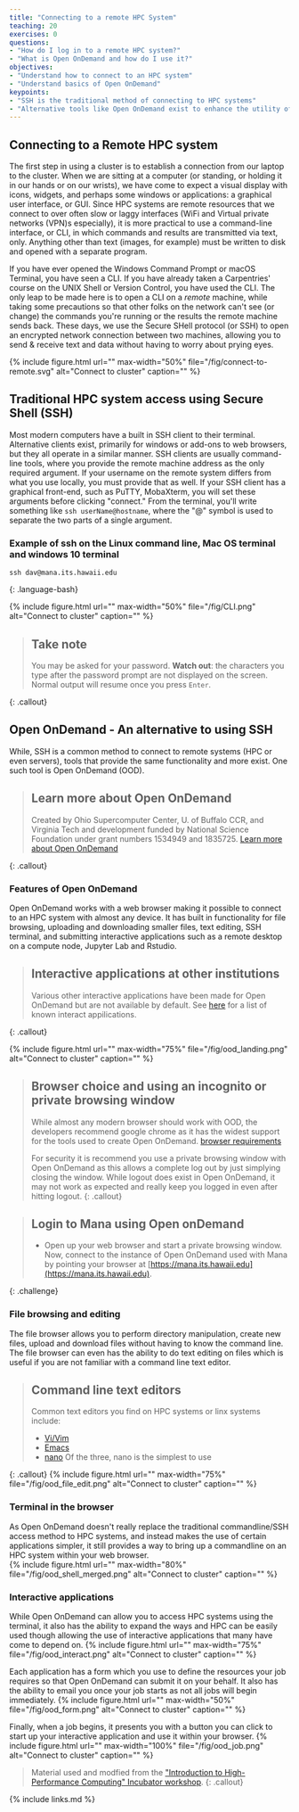 ```yaml
---
title: "Connecting to a remote HPC System"
teaching: 20
exercises: 0
questions:
- "How do I log in to a remote HPC system?"
- "What is Open OnDemand and how do I use it?"
objectives:
- "Understand how to connect to an HPC system"
- "Understand basics of Open OnDemand"
keypoints:
- "SSH is the traditional method of connecting to HPC systems"
- "Alternative tools like Open OnDemand exist to enhance the utility of and simplify the access to an HPC system"
---
```


## Connecting to a Remote HPC system
The first step in using a cluster is to establish a connection from our laptop
to the cluster. When we are sitting at a computer (or standing, or holding it
in our hands or on our wrists), we have come to expect a visual display with
icons, widgets, and perhaps some windows or applications: a graphical user
interface, or GUI. Since HPC systems are remote resources that we connect
to over often slow or laggy interfaces (WiFi and Virtual private networks (VPN)s especially), it is more
practical to use a command-line interface, or CLI, in which commands and
results are transmitted via text, only. Anything other than text (images, for
example) must be written to disk and opened with a separate program.

If you have ever opened the Windows Command Prompt or macOS Terminal, you have
seen a CLI. If you have already taken a Carpentries' course on the UNIX
Shell or Version Control, you have used the CLI. 
The only leap to be made here is to open a CLI on a *remote*
machine, while taking some precautions so that other folks on the network can't
see (or change) the commands you're running or the results the remote machine
sends back. These days, we use the Secure SHell protocol (or SSH) to open an encrypted
network connection between two machines, allowing you to send & receive text
and data without having to worry about prying eyes.

{% include figure.html url="" max-width="50%"
   file="/fig/connect-to-remote.svg"
   alt="Connect to cluster" caption="" %}


## Traditional HPC system access using Secure Shell (SSH)

Most modern computers have a built in SSH client to their terminal.
Alternative clients exist, primarily for windows or add-ons to web browsers, 
but they all operate in a similar manner. SSH clients are usually command-line tools, where you 
provide the remote machine address as the only required argument. 
If your username on the remote system differs from what
you use locally, you must provide that as well. If your SSH client has a
graphical front-end, such as PuTTY, MobaXterm, you will set these arguments
before clicking "connect." From the terminal, you'll write something like `ssh
userName@hostname`, where the "@" symbol is used to separate the two parts of a
single argument.

### Example of ssh on the Linux command line, Mac OS terminal and windows 10 terminal 
```
ssh dav@mana.its.hawaii.edu
```
{: .language-bash}

{% include figure.html url="" max-width="50%"
   file="/fig/CLI.png"
   alt="Connect to cluster" caption="" %}

> ## Take note
>
> You may be asked for your password. **Watch out**: the
> characters you type after the password prompt are not displayed on the screen.
> Normal output will resume once you press `Enter`.
> 
{: .callout}

## Open OnDemand - An alternative to using SSH

While, SSH is a common method to connect to remote systems (HPC or even servers), tools that provide
the same functionality and more exist.  One such tool is Open OnDemand (OOD).

> ## Learn more about Open OnDemand
>
> Created by Ohio Supercomputer Center, U. of Buffalo CCR, and Virginia Tech
> and development funded by National Science Foundation under 
> grant numbers 1534949 and 1835725. [Learn more about Open OnDemand](http://openondemand.org/)
>
{: .callout}

### Features of Open OnDemand

Open OnDemand works with a web browser making it possible to connect to an HPC system 
with almost any device.  It has built in functionality for file browsing, uploading and downloading 
smaller files, text editing, SSH terminal, and submitting interactive applications such as a remote desktop 
on a compute node, Jupyter Lab and Rstudio.

> ## Interactive applications at other institutions
>
> Various other interactive applications have been made for Open OnDemand but are not available by default.
> See [here](https://osc.github.io/ood-documentation/master/install-ihpc-apps.html#) for a list of known interact appilications. 
>
{: .callout}

{% include figure.html url="" max-width="75%"
   file="/fig/ood_landing.png"
   alt="Connect to cluster" caption="" %}


> ## Browser choice and using an incognito or private browsing window
> 
> While almost any modern browser should work with OOD, the developers recommend google chrome as it has the widest support
> for the tools used to create Open OnDemand. [browser requirements](https://osc.github.io/ood-documentation/latest/requirements.html#browser-requirements)
>
> For security it is recommend you use a private browsing window with Open OnDemand as this allows a complete
> log out by just simplying closing the window.  While logout does exist in Open OnDemand, it may not work as
> expected and really keep you logged in even after hitting logout.
{: .callout}

> ## Login to Mana using Open onDemand
> 
> * Open up your web browser and start a private browsing window.  Now, connect to the instance of Open OnDemand used with Mana by
> pointing your browser at [https://mana.its.hawaii.edu](https://mana.its.hawaii.edu). 
>
{: .challenge}

### File browsing and editing
The file browser allows you to perform directory manipulation, create new files, upload and download files without having to know the command line.
The file browser can even has the ability to do text editing on files 
which is useful if you are not familiar with a command line text editor.
> ## Command line text editors
>
> Common text editors you find on HPC systems or linx systems include:
> * [Vi/Vim](https://www.vim.org/)
> * [Emacs](https://www.gnu.org/software/emacs/)
> * [nano](https://www.nano-editor.org/)
> Of the three, nano is the simplest to use
>
{: .callout}
{% include figure.html url="" max-width="75%"
   file="/fig/ood_file_edit.png"
   alt="Connect to cluster" caption="" %}

 
### Terminal in the browser
As Open OnDemand doesn't really replace the traditional commandline/SSH access method to HPC systems,
and instead makes the use of certain applications simpler, it still provides a way to bring up a commandline
on an HPC system within your web browser.  
  {% include figure.html url="" max-width="80%"
   file="/fig/ood_shell_merged.png"
   alt="Connect to cluster" caption="" %}



### Interactive applications
 While Open OnDemand can allow you to access HPC systems using the terminal, it also has the ability to expand the ways
 and HPC can be easily used though allowing the use of interactive applications that many have come to depend on.
  {% include figure.html url="" max-width="75%"
   file="/fig/ood_interact.png"
   alt="Connect to cluster" caption="" %}

Each application has a form which you use to define the resources your job requires so that Open OnDemand can submit it on your behalf.
It also has the ability to email you once your job starts as not all jobs will begin immediately.
  {% include figure.html url="" max-width="50%"
   file="/fig/ood_form.png"
   alt="Connect to cluster" caption="" %}

Finally, when a job begins, it presents you with a button you can click to start up your interactive application and use it within your 
browser.
  {% include figure.html url="" max-width="100%"
   file="/fig/ood_job.png"
   alt="Connect to cluster" caption="" %}

> Material used and modfied from the 
> ["Introduction to High-Performance Computing" Incubator workshop](https://carpentries-incubator.github.io/hpc-intro/).
{: .callout}

{% include links.md %}
